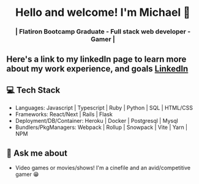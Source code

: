 <h1 align="center">
	Hello and welcome! I'm Michael 👋
</h1>

<h3 align="center">
	| Flatiron Bootcamp Graduate - Full stack web developer - Gamer |
</h3>

## Here's a link to my linkedIn page to learn more about my work experience, and goals <a href="https://www.linkedin.com/in/michael-muniz94/">LinkedIn</a>

## 💻 Tech Stack
* Languages: Javascript | Typescript | Ruby | Python | SQL | HTML/CSS
* Frameworks: React/Next | Rails | Flask
* Deployment/DB/Container: Heroku | Docker | Postgresql | Mysql
* Bundlers/PkgManagers: Webpack | Rollup | Snowpack | Vite | Yarn | NPM

## 💬 Ask me about
* Video games or movies/shows! I'm a cinefile and an avid/competitive gamer 😁

<!--
**MichaelM3/michaelm3** is a ✨ _special_ ✨ repository because its `README.md` (this file) appears on your GitHub profile.

Here are some ideas to get you started:

- 🔭 I’m currently working on ...
- 🌱 I’m currently learning ...
- 👯 I’m looking to collaborate on ...
- 🤔 I’m looking for help with ...
- 💬 Ask me about ...
- 📫 How to reach me: ...
- 😄 Pronouns: ...
- ⚡ Fun fact: ...
-->
